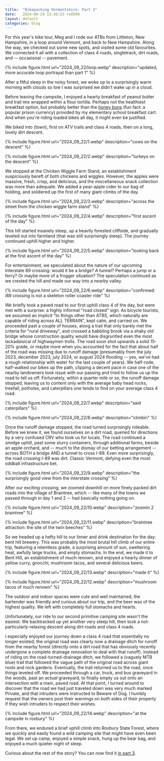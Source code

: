 ```yaml
---
title:  "Bikepacking Vermontshire: Part 2"
date:   2024-09-29 13:36:53 +s0500
layout: default
categories: blog
---
```


For this year's bike tour, Meg and I rode our ATBs from Littleton, New Hampshire, in a loop around Vermont, and back to New Hampshire. Along the way, we checked out some new spots, and visited some old favourites. We connected it all with a collection of class 4 roads, singletrack, dirt roads, and -- occasional -- pavement.

<!-- readmore -->

{% include figure.html url="2024_09_22/loop.webp" description="updated, more accurate loop portrayal than part 1" %}

After a fitful sleep in the noisy forest, we woke up to a surprisingly warm morning with clouds so low I was surprised we didn't wake up _in_ a cloud.

Before leaving the campsite, I enjoyed a hearty breakfast of peanut butter and trail mix wrapped within a flour tortilla. Perhaps not the healthiest breakfast option, but probably better than the [honey buns](https://en.wikipedia.org/wiki/Honey_bun) (fun fact: a popular prison currency) provided by my elementary school breakfast cart. And when you're riding loaded bikes all day, it might even be justified.

We biked into (town), first on ATV trails and class 4 roads, then on a long, lovely dirt descent.

{% include figure.html url="2024_09_22/1.webp" description="cows on the descent" %}

{% include figure.html url="2024_09_22/2.webp" description="turkeys on the descent" %}


We stopped at the Chicken Wiggle Farm Stand, an establishment suspiciously bereft of both chickens and wiggles. However, the apples were massive, fresh, crisp, and delicious, and the miscellaneous snack collection was more than adequate. We added a pear-apple cider to our bag of holding, and soldiered up the first of many giant climbs of the day.

{% include figure.html url="2024_09_22/3.webp" description="across the street from the chicken wiggle farm stand" %}

{% include figure.html url="2024_09_22/4.webp" description="first ascent of the day" %}

This hill started insanely steep, up a heavily forested cliffside, and gradually leveled out into farmland (that was still surprisingly steep). The journey continued uphill higher and higher.

{% include figure.html url="2024_09_22/5.webp" description="looking back at the first ascent of the day" %}

For entertainment, we speculated about the nature of our upcoming Interstate 89 crossing: would it be a bridge? A tunnel? Perhaps a jump or a ferry? Or maybe more of a frogger situation? The speculation continued as we crested the hill and made our way into a nearby valley.

{% include figure.html url="2024_09_22/6.webp" description="confirmed: i89 crossing is not a skeleton roller coaster ride" %}

We briefly took a paved road to our first uphill class 4 of the day, but were met with a surprise: a highly informal "road closed" sign. As bicycle tourists, we assumed an implicit "to things other than ATBS, which naturally are capable of riding across ALL TERRAIN", kept calm, and carried on. We proceeded past a couple of houses, along a trail that only barely met the criteria for "rural driveway", and crossed a babbling brook via a shaky old bridge whose construction quality would have disgruntled even the most lackadaisical of highwaymen trolls. The road soon shot upwards a solid 15-20% grade, or maybe more when you accounted for the fact that about half of the road was missing due to runoff damage (presumably from the july 2023, december 2023, july 2024, or august 2024 flooding -- yes, we've had a rough relationship with water for the last couple of years). We half-rode, half-walked our bikes up the path, clipping a decent pace in case one of the nearby landowners took issue with our passing and tried to follow us up the road to tell us off. Fortunately, within a quarter mile or so, the runoff damage stopped, leaving us to content only with the average baby head rocks, treefall, potholes, and caterpillars one tends to find on your average class 4 road.

{% include figure.html url="2024_09_22/7.webp" description="said caterpillars" %}

{% include figure.html url="2024_09_22/8.webp" description="climbin" %}

Once the runoff damage stopped, the road turned surprisingly rideable. Before we knew it, we found ourselves on a dirt road, queried for directions by a very confused CRV who took us for locals. The road continued a smidge uphill, past some slurry containers, through additional farms, beside an apple orchard, and -- much to the dismay of our betting arrangement -- across BOTH a bridge AND a tunnel to cross I-89. Even more surprisingly, the road crossing I-89 was dirt. Classic Vermont, defying even the most oddball infrastructure bet.

{% include figure.html url="2024_09_22/9.webp" description="the surprisingly good view from the interstate crossing" %}

After our exciting crossing, we zoomed downhill on more finely packed dirt roads into the village of Braintree, which -- like many of the towns we passed through in day 1 and 2 -- had basically nothing going on.

{% include figure.html url="2024_09_22/10.webp" description="zoomin 2 braintree" %}

{% include figure.html url="2024_09_22/11.webp" description="braintree attraction: the site of the twin beeches" %}

So we headed up a hefty hill to our linner and drink destination for the day: bent hill brewery. This was probably the most brutal hill climb of our entire trip, featuring a relentless grade, a surprising amount of sun, sweltering heat, awfully large trucks, and empty stomachs. In the end, we made it to Bent Hill, an establishment of much renown, and enjoyed a hearty dinner of yellow curry, gnocchi, mushroom tacos, and several delicious beers.

{% include figure.html url="2024_09_22/13.webp" description="made it" %}

{% include figure.html url="2024_09_22/12.webp" description="mushroom tacos of much renown" %}

The outdoor and indoor spaces were cute and well maintained, the bartender was friendly and curious about our trip, and the beer was of the highest quality. We left with completely full stomachs and hearts.

Unfortunately, our ride to our second primitive camping site wasn't the easiest. We backtracked up yet another very steep hill, then took a not-particularly-relaxing descent along dirt roads and class 4 roads.

I especially enjoyed our journey down a class 4 road that essentially no longer existed; the original road was clearly now a drainage ditch for runoff from the nearby forest (directly onto a dirt road that has obviously recently undergone a complete drainage renovation to deal with that runoff). Instead of riding on the road-turned-drainage ditch, we followed a (vaguely MTB blue) trail that followed the vague path of the original road across giant roots and rock gardens. Eventually, the trail returned us to the road, once things leveled off. We proceeded through a car, truck, and bus graveyard in the woods, past an *actual* graveyard, to finally empty us out onto an intersection with a main, paved road. At that point, I turned around to discover that the road we had just traveled down was very much marked Private, and that intruders were instructed to Beware of Dog. I humbly request that the owners post their warnings on _both_ sides of their property if they wish intruders to respect their wishes.

{% include figure.html url="2024_09_22/14.webp" description="at the campsite in roxbury" %}

From there, we endured a brief uphill climb into Roxbury State Forest, where we quickly and easily found a wild camping site that might have even been legal. We set up camp, enjoyed a simple snack, hung up the bear bag, and enjoyed a much quieter night of sleep.

Curious about the rest of the story? You can now find it [in part 3](/blog/2024/10/01/bikepacking-vt-nh-3/).